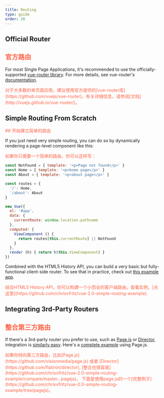 ```yaml
---
title: Routing
type: guide
order: 20
---
```


## Official Router

## <font color="#FF6347">官方路由</font>


For most Single Page Applications, it's recommended to use the officially-supported [vue-router library](https://github.com/vuejs/vue-router). For more details, see vue-router's [documentation](http://vuejs.github.io/vue-router/).

<font color="#FF6347">
对于大多数的单页面应用，建议使用官方提供的[vue-router库](https://github.com/vuejs/vue-router)。有关详细信息，请参阅[文档](http://vuejs.github.io/vue-router/)。
</font>

## Simple Routing From Scratch
<font color="#FF6347">
## 开始建立简单的路由
</font>

If you just need very simple routing, you can do so by dynamically rendering a page-level component like this:

<font color="#FF6347">
如果你只需要一个简单的路由，你可以这样写：
</font>

``` js
const NotFound = { template: '<p>Page not found</p>' }
const Home = { template: '<p>home page</p>' }
const About = { template: '<p>about page</p>' }

const routes = {
  '/': Home,
  '/about': About
}

new Vue({
  el: '#app',
  data: {
    currentRoute: window.location.pathname
  },
  computed: {
    ViewComponent () {
      return routes[this.currentRoute] || NotFound
    }
  },
  render (h) { return h(this.ViewComponent) }
})
```

Combined with the HTML5 History API, you can build a very basic but fully-functional client-side router. To see that in practice, check out [this example app](https://github.com/chrisvfritz/vue-2.0-simple-routing-example).

<font color="#FF6347">
结合HTML5 History API，你可以构建一个小而全的客户端路由。查看实例，[点这里](https://github.com/chrisvfritz/vue-2.0-simple-routing-example).
</font>

## Integrating 3rd-Party Routers

## <font color="#FF6347">整合第三方路由</font>


If there's a 3rd-party router you prefer to use, such as [Page.js](https://github.com/visionmedia/page.js) or [Director](https://github.com/flatiron/director), integration is [similarly easy](https://github.com/chrisvfritz/vue-2.0-simple-routing-example/compare/master...pagejs). Here's a [complete example](https://github.com/chrisvfritz/vue-2.0-simple-routing-example/tree/pagejs) using Page.js.

<font color="#FF6347">
如果你倾向第三方路由，比如[Page.js](https://github.com/visionmedia/page.js) 或者 [Director](https://github.com/flatiron/director), [整合也很容易](https://github.com/chrisvfritz/vue-2.0-simple-routing-example/compare/master...pagejs)。 下面是使用page.js的一个[完整例子](https://github.com/chrisvfritz/vue-2.0-simple-routing-example/tree/pagejs)。
</font>
